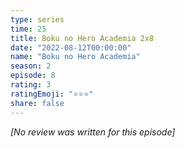 ```yaml
---
type: series
time: 25
title: Boku no Hero Academia 2x8
date: "2022-08-12T00:00:00"
name: "Boku no Hero Academia"
season: 2
episode: 8
rating: 3
ratingEmoji: "⭐️⭐️⭐️"
share: false
---
```


_[No review was written for this episode]_
